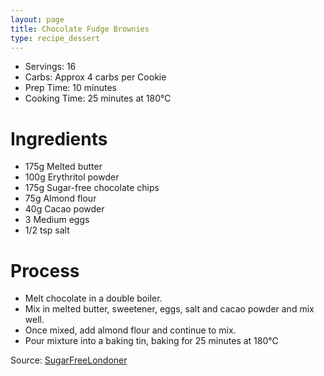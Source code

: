 ```yaml
---
layout: page
title: Chocolate Fudge Brownies
type: recipe_dessert
---
```


* Servings: 16
* Carbs: Approx 4 carbs per Cookie
* Prep Time: 10 minutes
* Cooking Time: 25 minutes at 180&deg;C

# Ingredients
* 175g Melted butter
* 100g Erythritol powder
* 175g Sugar-free chocolate chips
* 75g Almond flour
* 40g Cacao powder
* 3 Medium eggs
* 1/2 tsp salt

# Process
* Melt chocolate in a double boiler.
* Mix in melted butter, sweetener, eggs, salt and cacao powder and mix well.
* Once mixed, add almond flour and continue to mix.
* Pour mixture into a baking tin, baking for 25 minutes at 180&deg;C

Source: [SugarFreeLondoner](https://sugarfreelondoner.com/fabulously-fudgy-keto-brownies/)